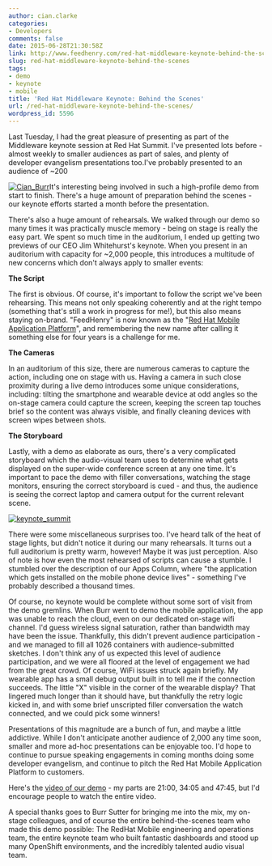 ```yaml
---
author: cian.clarke
categories:
- Developers
comments: false
date: 2015-06-28T21:30:58Z
link: http://www.feedhenry.com/red-hat-middleware-keynote-behind-the-scenes/
slug: red-hat-middleware-keynote-behind-the-scenes
tags:
- demo
- keynote
- mobile
title: 'Red Hat Middleware Keynote: Behind the Scenes'
url: /red-hat-middleware-keynote-behind-the-scenes/
wordpress_id: 5596
---
```


Last Tuesday, I had the great pleasure of presenting as part of the Middleware keynote session at Red Hat Summit. I've presented lots before - almost weekly to smaller audiences as part of sales, and plenty of developer evangelism presentations too.I've probably presented to an audience of ~200

[![Cian_Burr](/wp-content/uploads/2015/06/Cian_Burr-300x225.jpg)](/wp-content/uploads/2015/06/Cian_Burr.jpg)It's interesting being involved in such a high-profile demo from start to finish. There's a huge amount of preparation behind the scenes - our keynote efforts started a month before the presentation.

There's also a huge amount of rehearsals. We walked through our demo so many times it was practically muscle memory - being on stage is really the easy part. We spent so much time in the auditorium, I ended up getting two previews of our CEO Jim Whitehurst's keynote. When you present in an auditorium with capacity for ~2,000 people, this introduces a multitude of new concerns which don't always apply to smaller events:

**The Script**

The first is obvious. Of course, it's important to follow the script we've been rehearsing. This means not only speaking coherently and at the right tempo (something that's still a work in progress for me!), but this also means staying on-brand. "FeedHenry" is now known as the "[Red Hat Mobile Application Platform](https://www.redhat.com/en/technologies/mobile/application-platform)", and remembering the new name after calling it something else for four years is a challenge for me.

**The Cameras**

In an auditorium of this size, there are numerous cameras to capture the action, including one on stage with us. Having a camera in such close proximity during a live demo introduces some unique considerations, including: tilting the smartphone and wearable device at odd angles so the on-stage camera could capture the screen, keeping the screen tap touches brief so the content was always visible, and finally cleaning devices with screen wipes between shots.

**The Storyboard**

Lastly, with a demo as elaborate as ours, there's a very complicated storyboard which the audio-visual team uses to determine what gets displayed on the super-wide conference screen at any one time. It's important to pace the demo with filler conversations, watching the stage monitors, ensuring the correct storyboard is cued - and thus, the audience is seeing the correct laptop and camera output for the current relevant scene.

[![keynote_summit](/wp-content/uploads/2015/06/keynote_summit-300x225.jpg)](/wp-content/uploads/2015/06/keynote_summit.jpg)

There were some miscellaneous surprises too. I've heard talk of the heat of stage lights, but didn't notice it during our many rehearsals. It turns out a full auditorium is pretty warm, however! Maybe it was just perception. Also of note is how even the most rehearsed of scripts can cause a stumble. I stumbled over the description of our Apps Column, where "the application which gets installed on the mobile phone device lives" - something I've probably described a thousand times.

Of course, no keynote would be complete without some sort of visit from the demo gremlins. When Burr went to demo the mobile application, the app was unable to reach the cloud, even on our dedicated on-stage wifi channel. I'd guess wireless signal saturation, rather than bandwidth may have been the issue. Thankfully, this didn't prevent audience participation - and we managed to fill all 1026 containers with audience-submitted sketches. I don't think any of us expected this level of audience participation, and we were all floored at the level of engagement we had from the great crowd.
Of course, WiFi issues struck again briefly. My wearable app has a small debug output built in to tell me if the connection succeeds. The little "X" visible in the corner of the wearable display? That lingered much longer than it should have, but thankfully the retry logic kicked in, and with some brief unscripted filler conversation the watch connected, and we could pick some winners!

Presentations of this magnitude are a bunch of fun, and maybe a little addictive. While I don't anticipate another audience of 2,000 any time soon, smaller and more ad-hoc presentations can be enjoyable too. I'd hope to continue to pursue speaking engagements in coming months doing some developer evangelism, and continue to pitch the Red Hat Mobile Application Platform to customers.

Here's the [video of our demo](https://www.youtube.com/watch?v=wWNVpFibayA) - my parts are 21:00, 34:05 and 47:45, but I'd encourage people to watch the entire video.



A special thanks goes to Burr Sutter for bringing me into the mix, my on-stage colleagues, and of course the entire behind-the-scenes team who made this demo possible: The RedHat Mobile engineering and operations team, the entire keynote team who built fantastic dashboards and stood up many OpenShift environments, and the incredibly talented audio visual team.
